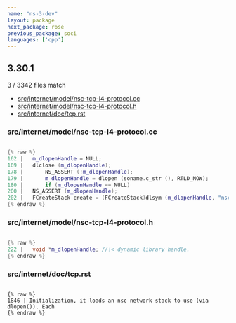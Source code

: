 ```yaml
---
name: "ns-3-dev"
layout: package
next_package: rose
previous_package: soci
languages: ['cpp']
---
```

## 3.30.1
3 / 3342 files match

 - [src/internet/model/nsc-tcp-l4-protocol.cc](#srcinternetmodelnsc-tcp-l4-protocolcc)
 - [src/internet/model/nsc-tcp-l4-protocol.h](#srcinternetmodelnsc-tcp-l4-protocolh)
 - [src/internet/doc/tcp.rst](#srcinternetdoctcprst)

### src/internet/model/nsc-tcp-l4-protocol.cc

```cpp

{% raw %}
162 |   m_dlopenHandle = NULL;
169 |   dlclose (m_dlopenHandle);
178 |       NS_ASSERT (!m_dlopenHandle);
179 |       m_dlopenHandle = dlopen (soname.c_str (), RTLD_NOW);
180 |       if (m_dlopenHandle == NULL)
200 |   NS_ASSERT (m_dlopenHandle);
202 |   FCreateStack create = (FCreateStack)dlsym (m_dlopenHandle, "nsc_create_stack");
{% endraw %}

```
### src/internet/model/nsc-tcp-l4-protocol.h

```cpp

{% raw %}
222 |   void *m_dlopenHandle; //!< dynamic library handle.
{% endraw %}

```
### src/internet/doc/tcp.rst

```

{% raw %}
1846 | Initialization, it loads an nsc network stack to use (via dlopen()). Each
{% endraw %}

```